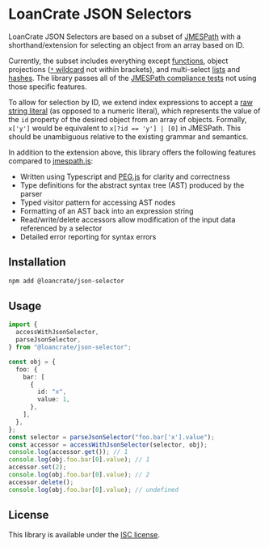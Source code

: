 # LoanCrate JSON Selectors

LoanCrate JSON Selectors are based on a subset of [JMESPath](https://jmespath.org/specification.html)
with a shorthand/extension for selecting an object from an array based on ID.

Currently, the subset includes everything except [functions](https://jmespath.org/specification.html#functions-expressions),
object projections ([`*` wildcard](https://jmespath.org/specification.html#wildcard-expressions) not within brackets),
and multi-select [lists](https://jmespath.org/specification.html#multiselect-list) and [hashes](https://jmespath.org/specification.html#multiselect-hash).
The library passes all of the [JMESPath compliance tests](https://github.com/jmespath/jmespath.test) not using those specific features.

To allow for selection by ID, we extend index expressions to accept a
[raw string literal](https://jmespath.org/specification.html#raw-string-literals)
(as opposed to a numeric literal), which represents the value of the `id` property
of the desired object from an array of objects.
Formally, `x['y']` would be equivalent to `x[?id == 'y'] | [0]` in JMESPath.
This should be unambiguous relative to the existing grammar and semantics.

In addition to the extension above, this library offers the following features compared to [jmespath.js](https://github.com/jmespath/jmespath.js):

- Written using Typescript and [PEG.js](https://pegjs.org/) for clarity and correctness
- Type definitions for the abstract syntax tree (AST) produced by the parser
- Typed visitor pattern for accessing AST nodes
- Formatting of an AST back into an expression string
- Read/write/delete accessors allow modification of the input data referenced by a selector
- Detailed error reporting for syntax errors

## Installation

```sh
npm add @loancrate/json-selector
```

## Usage

```ts
import {
  accessWithJsonSelector,
  parseJsonSelector,
} from "@loancrate/json-selector";

const obj = {
  foo: {
    bar: [
      {
        id: "x",
        value: 1,
      },
    ],
  },
};
const selector = parseJsonSelector("foo.bar['x'].value");
const accessor = accessWithJsonSelector(selector, obj);
console.log(accessor.get()); // 1
console.log(obj.foo.bar[0].value); // 1
accessor.set(2);
console.log(obj.foo.bar[0].value); // 2
accessor.delete();
console.log(obj.foo.bar[0].value); // undefined
```

## License

This library is available under the [ISC license](LICENSE).
